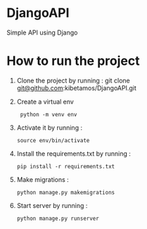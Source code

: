 # DjangoAPI
  Simple API using Django
# How to run the project
1. Clone the project by running :
       git clone git@github.com:kibetamos/DjangoAPI.git 
  2. Create a virtual env
     
          python -m venv env
     
  4. Activate it by running :
     
         source env/bin/activate
   
6. Install the requirements.txt by running :
   
       pip install -r requirements.txt

8. Make migrations :

       python manage.py makemigrations
   
9. Start server by running :
    
       python manage.py runserver 
